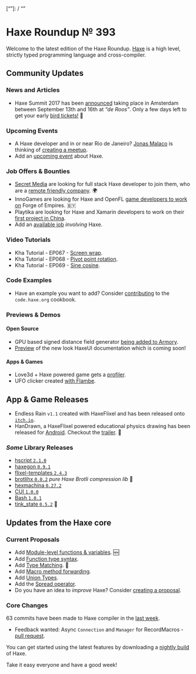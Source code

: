 [_template]: ../templates/roundup.html
[date]: / "2017-07-19 10:05:00"
[modified]: / "2017-07-19 10:48:00"
[published]: / "2017-07-19 11:00:00"
[description]: / "The latest news covering the Haxe community, featuring upcoming talks, the latest HaxeLib releases, game previews and lots more!"
[“”]: / “”

# Haxe Roundup № 393

Welcome to the latest edition of the Haxe Roundup. [Haxe](http://haxe.org/?utm_source=haxe.io) is a high level, strictly typed programming language and cross-compiler.

## Community Updates

### News and Articles

- Haxe Summit 2017 has been [announced](https://twitter.com/haxe_org/status/849702177039929344) taking place in Amsterdam between September 13th and 16th at _“de Roos”_. Only a few days left to get your early [bird tickets!](http://summit.haxe.org/#tickets) :tada:

### Upcoming Events

- A Haxe developer and in or near Rio de Janeiro? [Jonas Malaco](https://twitter.com/jonasmalaco) is thinking of [creating a meetup](https://github.com/jonasmalacofilho/haxe-in-rio/issues/1).
- Add an [upcoming event](https://github.com/skial/haxe.io/labels/events) about Haxe.

### Job Offers & Bounties

- [Secret Media](https://twitter.com/SecretMediaInc) are looking for full stack Haxe developer to join them, who are a [remote friendly company](https://github.com/skial/haxe.io/issues/407). :earth_africa:
- InnoGames are looking for Haxe and OpenFL [game developers to work on](https://github.com/skial/haxe.io/issues/414) Forge of Empires. :belarus:
- Playtika are looking for Haxe and Xamarin developers to work on their [first project in China](https://groups.google.com/d/msg/haxelang/VJgbBKBTlM8/FRhLPzQmAAAJ).
- Add an [available job](https://github.com/skial/haxe.io/labels/jobs) _involving_ Haxe.

### Video Tutorials

- Kha Tutorial - EP067 - [Screen wrap](https://www.youtube.com/watch?v=kxupuWIbUpg).
- Kha Tutorial - EP068 - [Pivot point rotation](https://www.youtube.com/watch?v=DbkVs7z1xvI).
- Kha Tutorial - EP069 - [Sine cosine](https://www.youtube.com/watch?v=ec_28xp6VOA).

### Code Examples

- Have an example you want to add? Consider [contributing](https://github.com/HaxeFoundation/code-cookbook#contributing-articles) to the `code.haxe.org` cookbook.

### Previews & Demos

#### Open Source

- GPU based signed distance field generator [being added to Armory](https://twitter.com/luboslenco/status/886285016652763136).
- [Preview](https://twitter.com/IanHarrigan1982/status/885709916652019712) of the new look HaxeUI documentation which is coming soon!

#### Apps & Games

- Love3d + Haxe powered game gets a [profiler](https://twitter.com/shakesoda/status/886861530746175488).
- UFO clicker created [with Flambe](https://twitter.com/cj_ball/status/885233637876281345).

## App & Game Releases

- Endless Rain `v1.1` created with HaxeFlixel and has been released onto [`itch.io`](https://twitter.com/IgorsGames/status/885861984603975682).
- HanDrawn, a HaxeFlixel powered educational physics drawing has been released for [Android](https://play.google.com/store/apps/details?id=com.goodideaco.handrawn&rdid=com.goodideaco.handrawn). Checkout the [trailer](https://www.youtube.com/watch?v=yzt7Y91jv5A). :star2:

### _Some_ Library Releases

- [hscript `2.1.0`](http://lib.haxe.org/p/hscript)
- [haxegon `0.9.1`](http://lib.haxe.org/p/haxegon)
- [flixel-templates `2.4.3`](http://lib.haxe.org/p/flixel-templates)
- [brotlihx `0.0.2`](http://lib.haxe.org/p/brotlihx) _pure Haxe Brotli compression lib_ :star2: 
- [hexmachina `0.27.2`](http://lib.haxe.org/p/hexmachina/)
- [CUI `1.0.0`](http://lib.haxe.org/p/CUI)
- [Bash `1.0.1`](http://lib.haxe.org/p/Bash)
- [tink_state `0.5.2`](http://lib.haxe.org/p/tink_state) :star2: 

## Updates from the Haxe core

### Current Proposals

- Add [Module-level functions & variables](https://github.com/HaxeFoundation/haxe-evolution/pull/24). :new:
- Add [Function type syntax](https://github.com/HaxeFoundation/haxe-evolution/pull/23).
- Add [Type Matching](https://github.com/HaxeFoundation/haxe-evolution/pull/20). :star2:
- Add [Macro method forwarding](https://github.com/HaxeFoundation/haxe-evolution/pull/18).
- Add [Union Types](https://github.com/HaxeFoundation/haxe-evolution/pull/11).
- Add the [Spread operator](https://github.com/HaxeFoundation/haxe-evolution/pull/7).
- Do you have an idea to _improve_ Haxe? Consider [creating a proposal].

### Core Changes

63 commits have been made to Haxe compiler in the [last week].

- Feedback wanted: Async `Connection` and `Manager` for RecordMacros - [pull request](https://github.com/HaxeFoundation/record-macros/pull/10).

You can get started using the latest features by downloading a [nightly build] of Haxe.

Take it easy everyone and have a good week!

[last week]: https://github.com/issues?utf8=%E2%9C%93&q=closed:2017-07-12..2017-07-19+org:haxefoundation+is:closed+
[nightly build]: http://build.haxe.org
[creating a proposal]: https://github.com/HaxeFoundation/haxe-evolution
